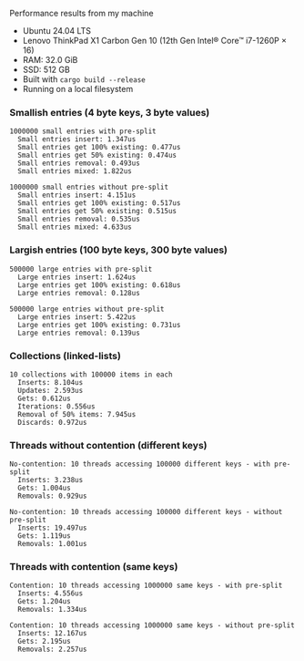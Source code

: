 Performance results from my machine

* Ubuntu 24.04 LTS
* Lenovo ThinkPad X1 Carbon Gen 10 (12th Gen Intel® Core™ i7-1260P × 16)
* RAM: 32.0 GiB
* SSD: 512 GB
* Built with `cargo build --release`
* Running on a local filesystem

### Smallish entries (4 byte keys, 3 byte values)
```
1000000 small entries with pre-split
  Small entries insert: 1.347us
  Small entries get 100% existing: 0.477us
  Small entries get 50% existing: 0.474us
  Small entries removal: 0.493us
  Small entries mixed: 1.822us

1000000 small entries without pre-split
  Small entries insert: 4.151us
  Small entries get 100% existing: 0.517us
  Small entries get 50% existing: 0.515us
  Small entries removal: 0.535us
  Small entries mixed: 4.633us
```

### Largish entries (100 byte keys, 300 byte values)
```
500000 large entries with pre-split
  Large entries insert: 1.624us
  Large entries get 100% existing: 0.618us
  Large entries removal: 0.128us

500000 large entries without pre-split
  Large entries insert: 5.422us
  Large entries get 100% existing: 0.731us
  Large entries removal: 0.139us
```

### Collections (linked-lists)
```
10 collections with 100000 items in each
  Inserts: 8.104us
  Updates: 2.593us
  Gets: 0.612us
  Iterations: 0.556us
  Removal of 50% items: 7.945us
  Discards: 0.972us
```

### Threads without contention (different keys)
```
No-contention: 10 threads accessing 100000 different keys - with pre-split
  Inserts: 3.238us
  Gets: 1.004us
  Removals: 0.929us

No-contention: 10 threads accessing 100000 different keys - without pre-split
  Inserts: 19.497us
  Gets: 1.119us
  Removals: 1.001us
```

### Threads with contention (same keys)
```
Contention: 10 threads accessing 1000000 same keys - with pre-split
  Inserts: 4.556us
  Gets: 1.204us
  Removals: 1.334us

Contention: 10 threads accessing 1000000 same keys - without pre-split
  Inserts: 12.167us
  Gets: 2.195us
  Removals: 2.257us
```
